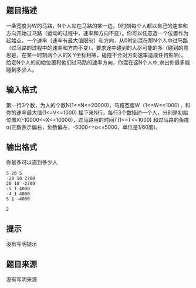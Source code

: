 


## 题目描述
一条宽度为W的马路，N个人站在马路的某一边，0时刻每个人都以自己的速率和方向开始过马路（运动的过程中，速率和方向不变）。你可以任意选一个位置作为起始点，一个速率（速率有最大值限制）和方向，从0时刻混在那N个人中过马路（过马路的过程中的速率和方向不变），要求途中碰到的人尽可能的多（碰到的意思是，在某一时刻两个人的X,Y坐标相等，碰撞不会对方向速率造成任何影响）。给定N个人的初始位置和他们过马路的速率方向，你混在这N个人中,求出你最多能碰到多少人。 
## 输入格式
第一行3个数，为人的个数N(1<=N<=20000)，马路宽度W（1<=W<=1000），和你的速率最大值(1<=V<=1000) 接下来N行，每行3个数描述一个人，分别是初始位置X(-10000<=X<=10000)，过马路用的时间T(1<=T<=1000) 和过马路的角度ɑ(正数表示偏右，负数偏左，-5000<=ɑ<=5000，单位是1/60度)。
## 输出格式
你最多可以遇到多少人

```input1
5 20 5
-20 10 2700
20 10 -2700
-5 1 4000
-4 1 4000
5 1 -4000

```
```output1
2
```

## 提示
没有写明提示
## 题目来源
没有写明来源


